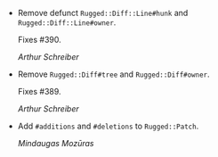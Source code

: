 *   Remove defunct `Rugged::Diff::Line#hunk` and `Rugged::Diff::Line#owner`.

    Fixes #390.

    *Arthur Schreiber*

*   Remove `Rugged::Diff#tree` and `Rugged::Diff#owner`.

    Fixes #389.

    *Arthur Schreiber*

*   Add `#additions` and `#deletions` to `Rugged::Patch`.

    *Mindaugas Mozūras*